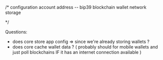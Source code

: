 /*
    configuration
    account
    address
    -- bip39
    blockchain
    wallet
    network
    storage


*/

Questions: 
- does core store app config => since we're already storing wallets ?
- does core cache wallet data ? ( probably should for mobile wallets and just poll blockchains IF it has an internet connection available  )
